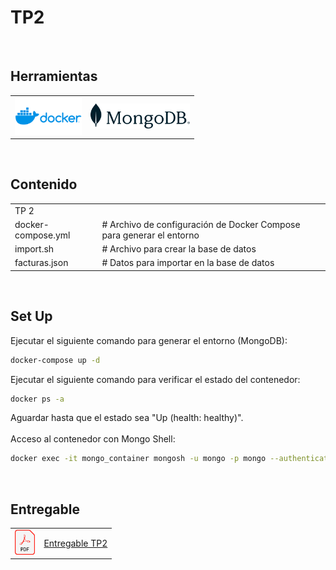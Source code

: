 # TP2

<br>

## Herramientas
<table border="0">
  <tr valign="center">
    <td><img src="../imgs/docker.png" alt="Docker" height="60"></td>
    <td><img src="../imgs/mongodb.png" alt="MongoDB" height="40"></td>
  </tr>
</table>
<br>

## Contenido

<table border="0">
  <tr valign="center">
    <td colspan="2">TP 2</td>
  </tr>
  <tr valign="center">
    <td>docker-compose.yml</td>
    <td># Archivo de configuración de Docker Compose para generar el entorno</td>
  </tr>
  <tr valign="center">
    <td>import.sh</td>
    <td># Archivo para crear la base de datos</td>
  </tr>
    <tr valign="center">
    <td>facturas.json</td>
    <td># Datos para importar en la base de datos</td>
</table>
<br>

## Set Up

Ejecutar el siguiente comando para generar el entorno (MongoDB):

```Bash
docker-compose up -d
```

Ejecutar el siguiente comando para verificar el estado del contenedor:
```Bash
docker ps -a
```

Aguardar hasta que el estado sea "Up (health: healthy)".
<br><br>
Acceso al contenedor con Mongo Shell:  
```Bash
docker exec -it mongo_container mongosh -u mongo -p mongo --authenticationDatabase admin
```
<br>


## Entregable
<table border="0">
  <tr valign="center">
    <td><img src="../imgs/pdf.png" alt="PDF" height="40"></td>
    <td><a href="./CEIA_BDIA_TP2_a1618.pdf" target="_blank">Entregable TP2</a></td>
  </tr>
</table>
<br>
